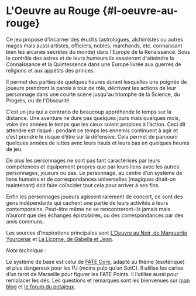 # L'Oeuvre au Rouge {#l-oeuvre-au-rouge}

Ce jeu propose d'incarner des érudits \(astrologues, alchimistes ou autres mages mais aussi artistes, officiers, nobles, marchands, etc. connaissant bien les arcanes secrètes du monde\) dans l'Europe de la Renaissance. Sous le contrôle des astres et de leurs humeurs ils essaieront d'atteindre la Connaissance et la Quintessence dans une Europe livrée aux guerres de religions et aux appétits des princes.

Il permet des parties de quelques heures durant lesquelles une poignée de joueurs prendront la parole à tour de rôle, décrivant les actions de leur personnage dans une courte scène jusqu'au triomphe de la Science, du Progrès, ou de l'Obscurité.

C’est un jeu qui a contrario de beaucoup appréhende le temps sur la distance. Une aventure ne dure pas quelques jours mais quelques mois, voire des années le temps que les cieux soient propices à l’action. Ceci dit attendre est risqué : pendant ce temps les ennemis continuent à agir et c’est prendre le risque d’être sur la défensive. Cela permet de parcourir quelques années de luttes avec leurs hauts et leurs bas en quelques heures de jeu.

De plus les personnages ne sont pas tant caractérisés par leurs compétences et équipement propres que par leurs liens avec les autres personnages, joueurs ou pas. Le personnage, au centre d’un système de liens humains et de correspondances universelles \(magiques dirait-on maintenant\) doit faire coïncider tout cela pour arriver à ses fins.

Enfin les personnages joueurs agissent rarement de concert, ce sont des gens indépendants qui cachent une partie de leurs activités à leurs contemporains. Peut-être même ne se rencontreront-ils jamais mais n’auront que des échanges épistolaires, ou des correspondances par des amis communs.

Les sources d’inspirations principales sont [L’Oeuvre au Noir, de Marguerite Yourcenar](http://fr.wikipedia.org/wiki/L'Œuvre_au_noir) et [La Licorne, de Gabella et Jean](http://fr.wikipedia.org/wiki/La_Licorne_%28bande_dessinée%29).

_Note technique :_

Le système de base est celui de [FATE Core](http://fate-srd.com/fate-core/basics), adapté au thème \(ésotérique\) et plus dangereux pour les PJ \(moins pulp qu’un SotC\). Il utilise les cartes d’un tarot de Marseille pour figurer les FATE Points. Il l’utilise aussi pour remplacer les dés. Les questions et remarques sont les bienvenues sur [mon blog](https://imrryran.wordpress.com/) et [le forum du potajeux](http://lepotajeux.assoc.co/t4-l-oeuvre-au-rouge).

